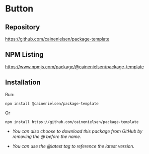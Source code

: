 # Button

## Repository

https://github.com/cainenielsen/package-template

## NPM Listing

https://www.npmjs.com/package/@cainenielsen/package-template

## Installation
Run:

`npm install @cainenielsen/package-template`

Or

`npm install https://github.com/cainenielsen/package-template`

- *You can also choose to download this package from GitHub by removing the @ before the name.*

- *You can use the @latest tag to reference the latest version.*